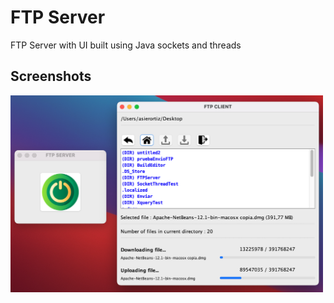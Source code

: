# FTP Server

FTP Server with UI built using Java sockets and threads 

## Screenshots

<img src="screenshots/screenshot-1.jpg" width="500">
